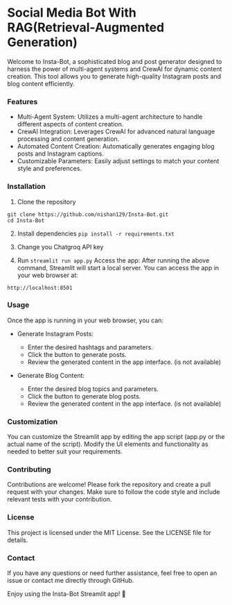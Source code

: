 # Social Media Bot With RAG(Retrieval-Augmented Generation)

Welcome to Insta-Bot, a sophisticated blog and post generator designed to harness the power of multi-agent systems and CrewAI for dynamic content creation. This tool allows you to generate high-quality Instagram posts and blog content efficiently.

### Features
* Multi-Agent System: Utilizes a multi-agent architecture to handle different aspects of content creation.
* CrewAI Integration: Leverages CrewAI for advanced natural language processing and content generation.
* Automated Content Creation: Automatically generates engaging blog posts and Instagram captions.
* Customizable Parameters: Easily adjust settings to match your content style and preferences.

### Installation
1. Clone the repository

```
git clone https://github.com/nishan129/Insta-Bot.git
cd Insta-Bot
 ```
 

2. Install dependencies
``` pip install -r requirements.txt ```

3. Change you Chatgroq API key

4. Run
``` streamlit run app.py ```
Access the app:
After running the above command, Streamlit will start a local server. You can access the app in your web browser at:

``` http://localhost:8501 ```

### Usage
Once the app is running in your web browser, you can:

* Generate Instagram Posts:
  * Enter the desired hashtags and parameters.
  * Click the button to generate posts.
  * Review the generated content in the app interface. (is not available)

* Generate Blog Content:
  * Enter the desired blog topics and parameters.
  * Click the button to generate blog posts.
  * Review the generated content in the app interface. (is not available)

### Customization
You can customize the Streamlit app by editing the app script (app.py or the actual name of the script). Modify the UI elements and functionality as needed to better suit your requirements.

### Contributing
Contributions are welcome! Please fork the repository and create a pull request with your changes. Make sure to follow the code style and include relevant tests with your contribution.

### License
This project is licensed under the MIT License. See the LICENSE file for details.

### Contact
If you have any questions or need further assistance, feel free to open an issue or contact me directly through GitHub.


Enjoy using the Insta-Bot Streamlit app! 🚀

